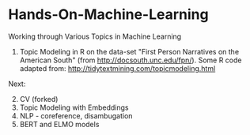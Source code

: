 # Hands-On-Machine-Learning
Working through Various Topics in Machine Learning

1. Topic Modeling in R on the data-set "First Person Narratives on the American South" (from http://docsouth.unc.edu/fpn/). Some R code adapted from: http://tidytextmining.com/topicmodeling.html

Next:

2. CV (forked)
3. Topic Modeling with Embeddings
4. NLP - coreference, disambugation
5. BERT and ELMO models
